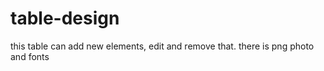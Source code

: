 # table-design
this table can add new elements, edit and remove that.
there is png photo and fonts 
